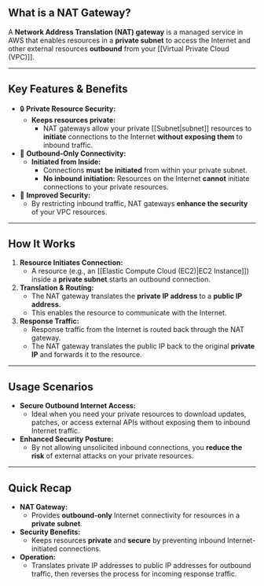 ## **What is a NAT Gateway?**

A **Network Address Translation (NAT) gateway** is a managed service in AWS that enables resources in a **private subnet** to access the Internet and other external resources **outbound** from your [[Virtual Private Cloud (VPC)]].

---

## **Key Features & Benefits**

- 🔒 **Private Resource Security:**
    - **Keeps resources private:**
        - NAT gateways allow your private [[Subnet|subnet]] resources to **initiate** connections to the Internet **without exposing them** to inbound traffic.
- 🔄 **Outbound-Only Connectivity:**
    - **Initiated from Inside:**
        - Connections **must be initiated** from within your private subnet.
        - **No inbound initiation:** Resources on the Internet **cannot** initiate connections to your private resources.
- 🚀 **Improved Security:**
    - By restricting inbound traffic, NAT gateways **enhance the security** of your VPC resources.

---

## **How It Works**

1. **Resource Initiates Connection:**
    - A resource (e.g., an [[Elastic Compute Cloud (EC2)|EC2 Instance]]) inside a **private subnet** starts an outbound connection.
2. **Translation & Routing:**
    - The NAT gateway translates the **private IP address** to a **public IP address**.
    - This enables the resource to communicate with the Internet.
3. **Response Traffic:**
    - Response traffic from the Internet is routed back through the NAT gateway.
    - The NAT gateway translates the public IP back to the original **private IP** and forwards it to the resource.

---

## **Usage Scenarios**

- **Secure Outbound Internet Access:**
    - Ideal when you need your private resources to download updates, patches, or access external APIs without exposing them to inbound Internet traffic.
- **Enhanced Security Posture:**
    - By not allowing unsolicited inbound connections, you **reduce the risk** of external attacks on your private resources.

---
## **Quick Recap**

- **NAT Gateway:**
    - Provides **outbound-only** Internet connectivity for resources in a **private subnet**.
- **Security Benefits:**
    - Keeps resources **private** and **secure** by preventing inbound Internet-initiated connections.
- **Operation:**
    - Translates private IP addresses to public IP addresses for outbound traffic, then reverses the process for incoming response traffic.